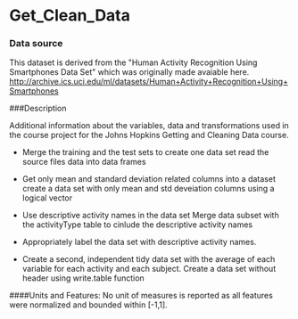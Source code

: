 # Get_Clean_Data

### Data source

This dataset is derived from the "Human Activity Recognition Using Smartphones Data Set" which was originally made avaiable here. http://archive.ics.uci.edu/ml/datasets/Human+Activity+Recognition+Using+Smartphones 

###Description

Additional information about the variables, data and transformations used in the course project for the Johns Hopkins Getting and Cleaning Data course.


* Merge the training and the test sets to create one data set
	read the source files data into data frames 

* Get only mean and standard deviation related columns into a dataset
	create a data set with only mean and std deveiation columns using a logical vector

* Use descriptive activity names in the data set
	Merge data subset with the activityType table to cinlude the descriptive activity names

* Appropriately label the data set with descriptive activity names.


* Create a second, independent tidy data set with the average of each variable for each activity and each subject.
	Create a data set without header using write.table function

####Units and Features: No unit of measures is reported as all features were normalized and bounded within [-1,1].



